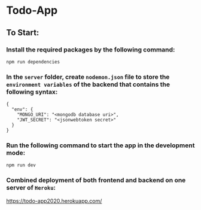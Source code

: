 # Todo-App

## To Start:

### Install the required packages by the following command:

```
npm run dependencies
```

### In the `server` folder, create `nodemon.json` file to store the `environment variables` of the backend that contains the following syntax:

```
{
  "env": {
    "MONGO_URI": "<mongodb database uri>",
    "JWT_SECRET": "<jsonwebtoken secret>"
  }
}
```

### Run the following command to start the app in the development mode:

```
npm run dev
```

### Combined deployment of both frontend and backend on one server of `Heroku`:

https://todo-app2020.herokuapp.com/
